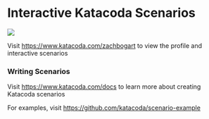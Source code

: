 # Interactive Katacoda Scenarios

[![](http://shields.katacoda.com/katacoda/zachbogart/count.svg)](https://www.katacoda.com/zachbogart "Get your profile on Katacoda.com")

Visit https://www.katacoda.com/zachbogart to view the profile and interactive scenarios

### Writing Scenarios
Visit https://www.katacoda.com/docs to learn more about creating Katacoda scenarios

For examples, visit https://github.com/katacoda/scenario-example
